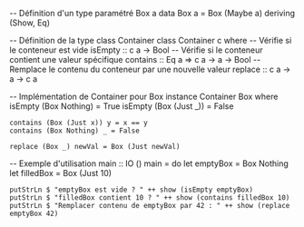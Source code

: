 -- Définition d'un type paramétré Box a
data Box a = Box (Maybe a)
    deriving (Show, Eq)

-- Définition de la type class Container
class Container c where
    -- Vérifie si le conteneur est vide
    isEmpty :: c a -> Bool
    -- Vérifie si le conteneur contient une valeur spécifique
    contains :: Eq a => c a -> a -> Bool
    -- Remplace le contenu du conteneur par une nouvelle valeur
    replace :: c a -> a -> c a

-- Implémentation de Container pour Box
instance Container Box where
    isEmpty (Box Nothing) = True
    isEmpty (Box (Just _)) = False

    contains (Box (Just x)) y = x == y
    contains (Box Nothing) _ = False

    replace (Box _) newVal = Box (Just newVal)

-- Exemple d'utilisation
main :: IO ()
main = do
    let emptyBox = Box Nothing
    let filledBox = Box (Just 10)

    putStrLn $ "emptyBox est vide ? " ++ show (isEmpty emptyBox)
    putStrLn $ "filledBox contient 10 ? " ++ show (contains filledBox 10)
    putStrLn $ "Remplacer contenu de emptyBox par 42 : " ++ show (replace emptyBox 42)
